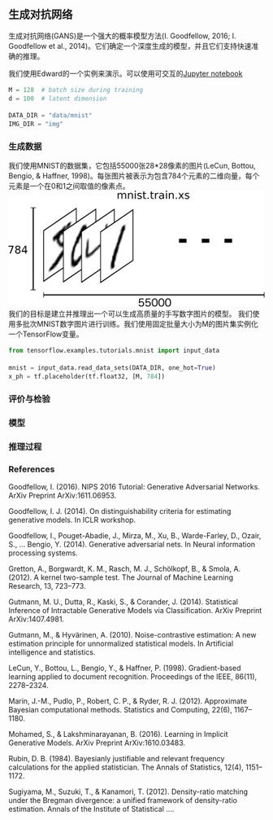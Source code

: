 ## 生成对抗网络
生成对抗网络(GANS)是一个强大的概率模型方法(I. Goodfellow, 2016; I. Goodfellow et al., 2014)。它们确定一个深度生成的模型，并且它们支持快速准确的推理。

我们使用Edward的一个实例来演示。可以使用可交互的[Jupyter notebook](http://nbviewer.jupyter.org/github/blei-lab/edward/blob/master/notebooks/gan.ipynb)
```python
M = 128  # batch size during training
d = 100  # latent dimension

DATA_DIR = "data/mnist"
IMG_DIR = "img"
```
### 生成数据
我们使用MNIST的数据集，它包括55000张28*28像素的图片(LeCun, Bottou, Bengio, & Haffner, 1998)。每张图片被表示为包含784个元素的二维向量，每个元素是一个在0和1之间取值的像素点。
![](./gan-fig0.png)
我们的目标是建立并推理出一个可以生成高质量的手写数字图片的模型。
我们使用多批次MNIST数字图片进行训练。我们使用固定批量大小为M的图片集实例化一个TensorFlow变量。
```python
from tensorflow.examples.tutorials.mnist import input_data

mnist = input_data.read_data_sets(DATA_DIR, one_hot=True)
x_ph = tf.placeholder(tf.float32, [M, 784])
```

### 评价与检验

### 模型

### 推理过程

### References
Goodfellow, I. (2016). NIPS 2016 Tutorial: Generative Adversarial Networks. ArXiv Preprint ArXiv:1611.06953.

Goodfellow, I. J. (2014). On distinguishability criteria for estimating generative models. In ICLR workshop.

Goodfellow, I., Pouget-Abadie, J., Mirza, M., Xu, B., Warde-Farley, D., Ozair, S., … Bengio, Y. (2014). Generative adversarial nets. In Neural information processing systems.

Gretton, A., Borgwardt, K. M., Rasch, M. J., Schölkopf, B., & Smola, A. (2012). A kernel two-sample test. The Journal of Machine Learning Research, 13, 723–773.

Gutmann, M. U., Dutta, R., Kaski, S., & Corander, J. (2014). Statistical Inference of Intractable Generative Models via Classification. ArXiv Preprint ArXiv:1407.4981.

Gutmann, M., & Hyvärinen, A. (2010). Noise-contrastive estimation: A new estimation principle for unnormalized statistical models. In Artificial intelligence and statistics.

LeCun, Y., Bottou, L., Bengio, Y., & Haffner, P. (1998). Gradient-based learning applied to document recognition. Proceedings of the IEEE, 86(11), 2278–2324.

Marin, J.-M., Pudlo, P., Robert, C. P., & Ryder, R. J. (2012). Approximate Bayesian computational methods. Statistics and Computing, 22(6), 1167–1180.

Mohamed, S., & Lakshminarayanan, B. (2016). Learning in Implicit Generative Models. ArXiv Preprint ArXiv:1610.03483.

Rubin, D. B. (1984). Bayesianly justifiable and relevant frequency calculations for the applied statistician. The Annals of Statistics, 12(4), 1151–1172.

Sugiyama, M., Suzuki, T., & Kanamori, T. (2012). Density-ratio matching under the Bregman divergence: a unified framework of density-ratio estimation. Annals of the Institute of Statistical ….
